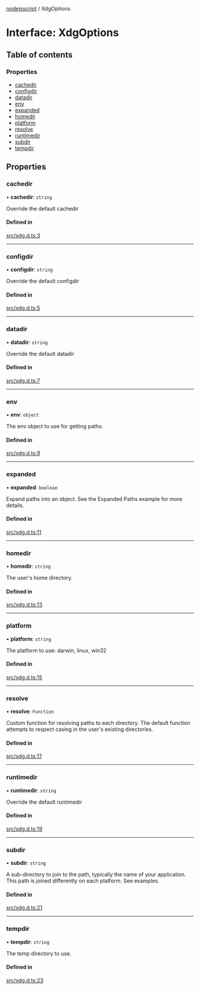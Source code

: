 [nodejsscript](../README.md) / XdgOptions

# Interface: XdgOptions

## Table of contents

### Properties

- [cachedir](XdgOptions.md#cachedir)
- [configdir](XdgOptions.md#configdir)
- [datadir](XdgOptions.md#datadir)
- [env](XdgOptions.md#env)
- [expanded](XdgOptions.md#expanded)
- [homedir](XdgOptions.md#homedir)
- [platform](XdgOptions.md#platform)
- [resolve](XdgOptions.md#resolve)
- [runtimedir](XdgOptions.md#runtimedir)
- [subdir](XdgOptions.md#subdir)
- [tempdir](XdgOptions.md#tempdir)

## Properties

### cachedir

• **cachedir**: `string`

Override the default cachedir

#### Defined in

[src/xdg.d.ts:3](https://github.com/jaandrle/nodejsscript/blob/23d39a7/src/xdg.d.ts#L3)

___

### configdir

• **configdir**: `string`

Override the default configdir

#### Defined in

[src/xdg.d.ts:5](https://github.com/jaandrle/nodejsscript/blob/23d39a7/src/xdg.d.ts#L5)

___

### datadir

• **datadir**: `string`

Override the default datadir

#### Defined in

[src/xdg.d.ts:7](https://github.com/jaandrle/nodejsscript/blob/23d39a7/src/xdg.d.ts#L7)

___

### env

• **env**: `object`

The env object to use for getting paths.

#### Defined in

[src/xdg.d.ts:9](https://github.com/jaandrle/nodejsscript/blob/23d39a7/src/xdg.d.ts#L9)

___

### expanded

• **expanded**: `boolean`

Expand paths into an object. See the Expanded Paths example for more details.

#### Defined in

[src/xdg.d.ts:11](https://github.com/jaandrle/nodejsscript/blob/23d39a7/src/xdg.d.ts#L11)

___

### homedir

• **homedir**: `string`

The user's home directory.

#### Defined in

[src/xdg.d.ts:13](https://github.com/jaandrle/nodejsscript/blob/23d39a7/src/xdg.d.ts#L13)

___

### platform

• **platform**: `string`

The platform to use: darwin, linux, win32

#### Defined in

[src/xdg.d.ts:15](https://github.com/jaandrle/nodejsscript/blob/23d39a7/src/xdg.d.ts#L15)

___

### resolve

• **resolve**: `Function`

Custom function for resolving paths to each directory. The default function attempts to respect casing in the user's existing directories.

#### Defined in

[src/xdg.d.ts:17](https://github.com/jaandrle/nodejsscript/blob/23d39a7/src/xdg.d.ts#L17)

___

### runtimedir

• **runtimedir**: `string`

Override the default runtimedir

#### Defined in

[src/xdg.d.ts:19](https://github.com/jaandrle/nodejsscript/blob/23d39a7/src/xdg.d.ts#L19)

___

### subdir

• **subdir**: `string`

A sub-directory to join to the path, typically the name of your application. This path is joined differently on each platform. See examples.

#### Defined in

[src/xdg.d.ts:21](https://github.com/jaandrle/nodejsscript/blob/23d39a7/src/xdg.d.ts#L21)

___

### tempdir

• **tempdir**: `string`

The temp directory to use.

#### Defined in

[src/xdg.d.ts:23](https://github.com/jaandrle/nodejsscript/blob/23d39a7/src/xdg.d.ts#L23)
